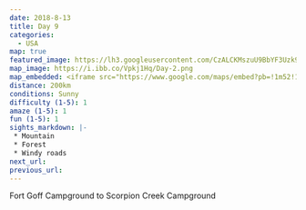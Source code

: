 ```yaml
---
date: 2018-8-13
title: Day 9
categories:
  - USA
map: true
featured_image: https://lh3.googleusercontent.com/CzALCKMszuU9BbYF3Uzk9FpcFplqKFSAGM-8NBq8Z5mNZ-lmTQqsiVk4gYBL0xXg9s21AIkyBtZjahr4zrbVuZu4jn9WtBGAYMLD-Vxt5doYGDnhaQRkjwrBhNwUfzSBzc16_dZrcrkiHVKiuBKkOp6WZ5F168-ZQ1UzrAbopgfkmQUzqbwZivLYBGudjdibJNtYSNYfubryauYYVXA_h6Froat7DRogy8d1LAPM0UqQUY1KGuLDNBTMxqzcTZQF-SCtAWt0nROdZHEvEZ-Cin_CqxXxjZvDWQo8BxUsJErVttw7-HMe2pZVDkvbAA_yP-YY9mW_1mAKPBu09Pm3vwsIAoW8vrIWIjfQu4ZHmuM3mJqGEFLoJ7buyJ5uzm2Bu19CbcHDi4e4kBDAAC-8Gh_2yTE49gasfVPSjvlI9xZGM8lEFLWxZSjMz0LuRgAXfKPgurA0af55iA2IKDpJ9lV_Pi2m624imRl9Rl9qUOV5m3PPK7lLUadKlEaOd10vKmXEnTETeeMe_fHShPkouv_V-w4OaNBjr-Sg0faVZxyDfvMYZ2z_1JeZaSycFDa4pnU4jdP5gXSl5-gtKRR-rTn84SGDtPc9Cmr0wFSfU4h4vezoJ9rNH84iqIBOmEG3sQHCfregcTK4b2l1ZdSK90BMd7JeBWc-ZiwJCDyH6iWFpLL6=w1631-h969-no
map_image: https://i.ibb.co/Vpkj1Hq/Day-2.png
map_embedded: <iframe src="https://www.google.com/maps/embed?pb=!1m52!1m12!1m3!1d1487271.0738574823!2d-123.40077999947026!3d43.27601435780509!2m3!1f0!2f0!3f0!3m2!1i1024!2i768!4f13.1!4m37!3e0!4m5!1s0x54cfd00ae05a8497%3A0x6813e9980e739e19!2sFort%20Goff%2C%20CA%2C%20USA!3m2!1d41.8620705!2d-123.25671899999999!4m5!1s0x54cf7c5b37361f6d%3A0x7db736c5541136e!2sMedford%2C%20OR%2C%20USA!3m2!1d42.326515199999996!2d-122.8755949!4m5!1s0x54c6170840e5e339%3A0x902bf2e1452fe3a3!2sCrater%20Lake%20National%20Park%2C%20Oregon%2C%20USA!3m2!1d42.8684411!2d-122.16847849999999!4m5!1s0x54bf30b47c2cf1a9%3A0x85dd298592775554!2sSisters%2C%20OR%2C%20USA!3m2!1d44.2909491!2d-121.54921189999999!4m5!1s0x54bfa3a7b5daf39b%3A0xa9891ea95df07c0c!2sDetroit%2C%20OR%2C%20USA!3m2!1d44.7340108!2d-122.14979819999999!4m5!1s0x54bfa57b9c86e22d%3A0x72536948764b2502!2sScorpion%20Creek%20Campsite%2C%20National%20Forest%20Development%20Road%2046%2C%20Idanha%2C%20OR%2C%20USA!3m2!1d44.78265!2d-122.028296!5e0!3m2!1sen!2sau!4v1577436528632!5m2!1sen!2sau" width="100%" height="500" frameborder="0" style="border:0;" allowfullscreen=""></iframe>
distance: 200km
conditions: Sunny
difficulty (1-5): 1 
amaze (1-5): 1
fun (1-5): 1
sights_markdown: |-
 * Mountain
 * Forest
 * Windy roads
next_url:
previous_url:
---
```

Fort Goff Campground to Scorpion Creek Campground


